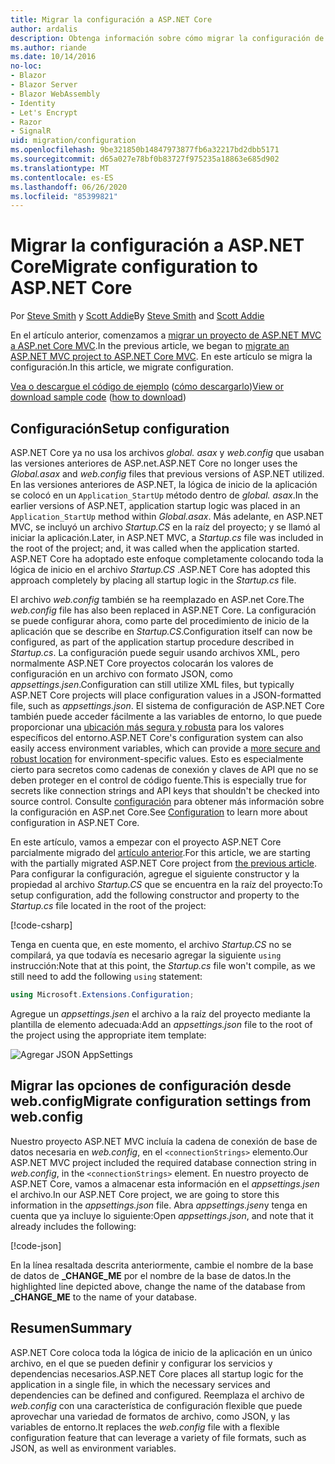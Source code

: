 ```yaml
---
title: Migrar la configuración a ASP.NET Core
author: ardalis
description: Obtenga información sobre cómo migrar la configuración de un proyecto de ASP.NET MVC a un proyecto de MVC de ASP.NET Core.
ms.author: riande
ms.date: 10/14/2016
no-loc:
- Blazor
- Blazor Server
- Blazor WebAssembly
- Identity
- Let's Encrypt
- Razor
- SignalR
uid: migration/configuration
ms.openlocfilehash: 9be321850b14847973877fb6a32217bd2dbb5171
ms.sourcegitcommit: d65a027e78bf0b83727f975235a18863e685d902
ms.translationtype: MT
ms.contentlocale: es-ES
ms.lasthandoff: 06/26/2020
ms.locfileid: "85399821"
---
```

# <a name="migrate-configuration-to-aspnet-core"></a><span data-ttu-id="305f5-103">Migrar la configuración a ASP.NET Core</span><span class="sxs-lookup"><span data-stu-id="305f5-103">Migrate configuration to ASP.NET Core</span></span>

<span data-ttu-id="305f5-104">Por [Steve Smith](https://ardalis.com/) y [Scott Addie](https://scottaddie.com)</span><span class="sxs-lookup"><span data-stu-id="305f5-104">By [Steve Smith](https://ardalis.com/) and [Scott Addie](https://scottaddie.com)</span></span>

<span data-ttu-id="305f5-105">En el artículo anterior, comenzamos a [migrar un proyecto de ASP.NET MVC a ASP.net Core MVC](xref:migration/mvc).</span><span class="sxs-lookup"><span data-stu-id="305f5-105">In the previous article, we began to [migrate an ASP.NET MVC project to ASP.NET Core MVC](xref:migration/mvc).</span></span> <span data-ttu-id="305f5-106">En este artículo se migra la configuración.</span><span class="sxs-lookup"><span data-stu-id="305f5-106">In this article, we migrate configuration.</span></span>

<span data-ttu-id="305f5-107">[Vea o descargue el código de ejemplo](https://github.com/dotnet/AspNetCore.Docs/tree/master/aspnetcore/migration/configuration/samples) ([cómo descargarlo](xref:index#how-to-download-a-sample))</span><span class="sxs-lookup"><span data-stu-id="305f5-107">[View or download sample code](https://github.com/dotnet/AspNetCore.Docs/tree/master/aspnetcore/migration/configuration/samples) ([how to download](xref:index#how-to-download-a-sample))</span></span>

## <a name="setup-configuration"></a><span data-ttu-id="305f5-108">Configuración</span><span class="sxs-lookup"><span data-stu-id="305f5-108">Setup configuration</span></span>

<span data-ttu-id="305f5-109">ASP.NET Core ya no usa los archivos *global. asax* y *web.config* que usaban las versiones anteriores de ASP.net.</span><span class="sxs-lookup"><span data-stu-id="305f5-109">ASP.NET Core no longer uses the *Global.asax* and *web.config* files that previous versions of ASP.NET utilized.</span></span> <span data-ttu-id="305f5-110">En las versiones anteriores de ASP.NET, la lógica de inicio de la aplicación se colocó en un `Application_StartUp` método dentro de *global. asax*.</span><span class="sxs-lookup"><span data-stu-id="305f5-110">In the earlier versions of ASP.NET, application startup logic was placed in an `Application_StartUp` method within *Global.asax*.</span></span> <span data-ttu-id="305f5-111">Más adelante, en ASP.NET MVC, se incluyó un archivo *Startup.CS* en la raíz del proyecto; y se llamó al iniciar la aplicación.</span><span class="sxs-lookup"><span data-stu-id="305f5-111">Later, in ASP.NET MVC, a *Startup.cs* file was included in the root of the project; and, it was called when the application started.</span></span> <span data-ttu-id="305f5-112">ASP.NET Core ha adoptado este enfoque completamente colocando toda la lógica de inicio en el archivo *Startup.CS* .</span><span class="sxs-lookup"><span data-stu-id="305f5-112">ASP.NET Core has adopted this approach completely by placing all startup logic in the *Startup.cs* file.</span></span>

<span data-ttu-id="305f5-113">El archivo *web.config* también se ha reemplazado en ASP.net Core.</span><span class="sxs-lookup"><span data-stu-id="305f5-113">The *web.config* file has also been replaced in ASP.NET Core.</span></span> <span data-ttu-id="305f5-114">La configuración se puede configurar ahora, como parte del procedimiento de inicio de la aplicación que se describe en *Startup.CS*.</span><span class="sxs-lookup"><span data-stu-id="305f5-114">Configuration itself can now be configured, as part of the application startup procedure described in *Startup.cs*.</span></span> <span data-ttu-id="305f5-115">La configuración puede seguir usando archivos XML, pero normalmente ASP.NET Core proyectos colocarán los valores de configuración en un archivo con formato JSON, como *appsettings.jsen*.</span><span class="sxs-lookup"><span data-stu-id="305f5-115">Configuration can still utilize XML files, but typically ASP.NET Core projects will place configuration values in a JSON-formatted file, such as *appsettings.json*.</span></span> <span data-ttu-id="305f5-116">El sistema de configuración de ASP.NET Core también puede acceder fácilmente a las variables de entorno, lo que puede proporcionar una [ubicación más segura y robusta](xref:security/app-secrets) para los valores específicos del entorno.</span><span class="sxs-lookup"><span data-stu-id="305f5-116">ASP.NET Core's configuration system can also easily access environment variables, which can provide a [more secure and robust location](xref:security/app-secrets) for environment-specific values.</span></span> <span data-ttu-id="305f5-117">Esto es especialmente cierto para secretos como cadenas de conexión y claves de API que no se deben proteger en el control de código fuente.</span><span class="sxs-lookup"><span data-stu-id="305f5-117">This is especially true for secrets like connection strings and API keys that shouldn't be checked into source control.</span></span> <span data-ttu-id="305f5-118">Consulte [configuración](xref:fundamentals/configuration/index) para obtener más información sobre la configuración en ASP.net Core.</span><span class="sxs-lookup"><span data-stu-id="305f5-118">See [Configuration](xref:fundamentals/configuration/index) to learn more about configuration in ASP.NET Core.</span></span>

<span data-ttu-id="305f5-119">En este artículo, vamos a empezar con el proyecto ASP.NET Core parcialmente migrado del [artículo anterior](xref:migration/mvc).</span><span class="sxs-lookup"><span data-stu-id="305f5-119">For this article, we are starting with the partially migrated ASP.NET Core project from [the previous article](xref:migration/mvc).</span></span> <span data-ttu-id="305f5-120">Para configurar la configuración, agregue el siguiente constructor y la propiedad al archivo *Startup.CS* que se encuentra en la raíz del proyecto:</span><span class="sxs-lookup"><span data-stu-id="305f5-120">To setup configuration, add the following constructor and property to the *Startup.cs* file located in the root of the project:</span></span>

[!code-csharp[](configuration/samples/WebApp1/src/WebApp1/Startup.cs?range=11-16)]

<span data-ttu-id="305f5-121">Tenga en cuenta que, en este momento, el archivo *Startup.CS* no se compilará, ya que todavía es necesario agregar la siguiente `using` instrucción:</span><span class="sxs-lookup"><span data-stu-id="305f5-121">Note that at this point, the *Startup.cs* file won't compile, as we still need to add the following `using` statement:</span></span>

```csharp
using Microsoft.Extensions.Configuration;
```

<span data-ttu-id="305f5-122">Agregue un *appsettings.jsen* el archivo a la raíz del proyecto mediante la plantilla de elemento adecuada:</span><span class="sxs-lookup"><span data-stu-id="305f5-122">Add an *appsettings.json* file to the root of the project using the appropriate item template:</span></span>

![Agregar JSON AppSettings](configuration/_static/add-appsettings-json.png)

## <a name="migrate-configuration-settings-from-webconfig"></a><span data-ttu-id="305f5-124">Migrar las opciones de configuración desde web.config</span><span class="sxs-lookup"><span data-stu-id="305f5-124">Migrate configuration settings from web.config</span></span>

<span data-ttu-id="305f5-125">Nuestro proyecto ASP.NET MVC incluía la cadena de conexión de base de datos necesaria en *web.config*, en el `<connectionStrings>` elemento.</span><span class="sxs-lookup"><span data-stu-id="305f5-125">Our ASP.NET MVC project included the required database connection string in *web.config*, in the `<connectionStrings>` element.</span></span> <span data-ttu-id="305f5-126">En nuestro proyecto de ASP.NET Core, vamos a almacenar esta información en el *appsettings.jsen* el archivo.</span><span class="sxs-lookup"><span data-stu-id="305f5-126">In our ASP.NET Core project, we are going to store this information in the *appsettings.json* file.</span></span> <span data-ttu-id="305f5-127">Abra *appsettings.jsen*y tenga en cuenta que ya incluye lo siguiente:</span><span class="sxs-lookup"><span data-stu-id="305f5-127">Open *appsettings.json*, and note that it already includes the following:</span></span>

[!code-json[](../migration/configuration/samples/WebApp1/src/WebApp1/appsettings.json?highlight=4)]

<span data-ttu-id="305f5-128">En la línea resaltada descrita anteriormente, cambie el nombre de la base de datos de **_CHANGE_ME** por el nombre de la base de datos.</span><span class="sxs-lookup"><span data-stu-id="305f5-128">In the highlighted line depicted above, change the name of the database from **_CHANGE_ME** to the name of your database.</span></span>

## <a name="summary"></a><span data-ttu-id="305f5-129">Resumen</span><span class="sxs-lookup"><span data-stu-id="305f5-129">Summary</span></span>

<span data-ttu-id="305f5-130">ASP.NET Core coloca toda la lógica de inicio de la aplicación en un único archivo, en el que se pueden definir y configurar los servicios y dependencias necesarios.</span><span class="sxs-lookup"><span data-stu-id="305f5-130">ASP.NET Core places all startup logic for the application in a single file, in which the necessary services and dependencies can be defined and configured.</span></span> <span data-ttu-id="305f5-131">Reemplaza el archivo de *web.config* con una característica de configuración flexible que puede aprovechar una variedad de formatos de archivo, como JSON, y las variables de entorno.</span><span class="sxs-lookup"><span data-stu-id="305f5-131">It replaces the *web.config* file with a flexible configuration feature that can leverage a variety of file formats, such as JSON, as well as environment variables.</span></span>
